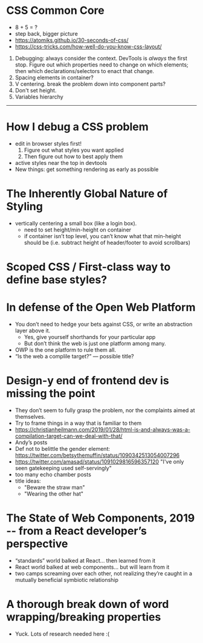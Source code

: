 
# CSS Common Core

* 8 + 5 = ?
* step back, bigger picture
* https://atomiks.github.io/30-seconds-of-css/
* https://css-tricks.com/how-well-do-you-know-css-layout/

1. Debugging: always consider the context. DevTools is *always* the first stop. Figure out which properties need to change on which elements; then which declarations/selectors to enact that change.
2. Spacing elements in container?
3. V centering. break the problem down into component parts?
4. Don't set height.
5. Variables hierarchy

---

# How I debug a CSS problem

* edit in browser styles first!
  1. Figure out what styles you want applied
  2. Then figure out how to best apply them
* active styles near the top in devtools
* New things: get something rendering as early as possible


# The Inherently Global Nature of Styling

* vertically centering a small box (like a login box).
  * need to set height/min-height on container
  * if container isn’t top level, you can’t know what that min-height should be (i.e. subtract height of header/footer to avoid scrollbars)


# Scoped CSS / First-class way to define base styles?


# In defense of the Open Web Platform

* You don’t need to hedge your bets against CSS, or write an abstraction layer above it.
  * Yes, give yourself shorthands for your particular app
  * But don’t think the web is just one platform among many.
* OWP is the one platform to rule them all.
* “Is the web a complile target?” — possible title?


# Design-y end of frontend dev is missing the point

* They don’t seem to fully grasp the problem, nor the complaints aimed at themselves.
* Try to frame things in a way that is familiar to them
* https://christianheilmann.com/2019/01/28/html-is-and-always-was-a-compilation-target-can-we-deal-with-that/
* Andy’s posts
* Def not to belittle the gender element: https://twitter.com/betsythemuffin/status/1090342513054007296
* https://twitter.com/amasad/status/1091029816596357120 "I've only seen gatekeeping used self-servingly"
* too many echo chamber posts
* title ideas:
  * "Beware the straw man"
  * "Wearing the other hat"

# The State of Web Components, 2019 -- from a React developer’s perspective

* “standards” world balked at React... then learned from it
* React world balked at web components... but will learn from it
* two camps screaming over each other, not realizing they’re caught in a mutually beneficial symbiotic relationship

# A thorough break down of word wrapping/breaking properties

* Yuck. Lots of research needed here :(
